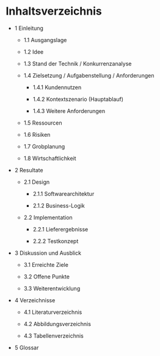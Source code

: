# Inhaltsverzeichnis

*   1 Einleitung

    *   1.1 Ausgangslage

    *   1.2 Idee

    *   1.3 Stand der Technik / Konkurrenzanalyse

    *   1.4 Zielsetzung / Aufgabenstellung / Anforderungen

        *   1.4.1 Kundennutzen

        *   1.4.2 Kontextszenario (Hauptablauf)

        *   1.4.3 Weitere Anforderungen

    *   1.5 Ressourcen

    *   1.6 Risiken

    *   1.7 Grobplanung

    *   1.8 Wirtschaftlichkeit

*   2 Resultate

    *   2.1 Design

        *   2.1.1 Softwarearchitektur

        *   2.1.2 Business-Logik

    *   2.2 Implementation

        *   2.2.1 Lieferergebnisse

        *   2.2.2 Testkonzept

*   3 Diskussion und Ausblick

    *   3.1 Erreichte Ziele

    *   3.2 Offene Punkte

    *   3.3 Weiterentwicklung

*   4 Verzeichnisse

    *   4.1 Literaturverzeichnis

    *   4.2 Abbildungsverzeichnis

    *   4.3 Tabellenverzeichnis

*   5 Glossar
